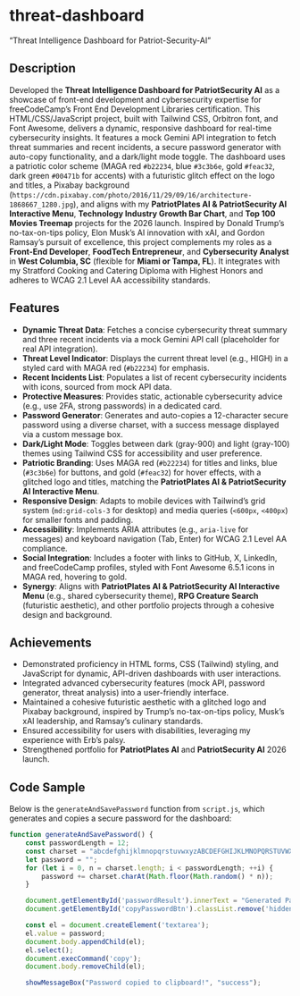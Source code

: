 # threat-dashboard
“Threat Intelligence Dashboard for Patriot-Security-AI”

## Description
Developed the **Threat Intelligence Dashboard for PatriotSecurity AI** as a showcase of front-end development and cybersecurity expertise for freeCodeCamp’s Front End Development Libraries certification. This HTML/CSS/JavaScript project, built with Tailwind CSS, Orbitron font, and Font Awesome, delivers a dynamic, responsive dashboard for real-time cybersecurity insights. It features a mock Gemini API integration to fetch threat summaries and recent incidents, a secure password generator with auto-copy functionality, and a dark/light mode toggle. The dashboard uses a patriotic color scheme (MAGA red `#b22234`, blue `#3c3b6e`, gold `#feac32`, dark green `#00471b` for accents) with a futuristic glitch effect on the logo and titles, a Pixabay background (`https://cdn.pixabay.com/photo/2016/11/29/09/16/architecture-1868667_1280.jpg`), and aligns with my **PatriotPlates AI & PatriotSecurity AI Interactive Menu**, **Technology Industry Growth Bar Chart**, and **Top 100 Movies Treemap** projects for the 2026 launch. Inspired by Donald Trump’s no-tax-on-tips policy, Elon Musk’s AI innovation with xAI, and Gordon Ramsay’s pursuit of excellence, this project complements my roles as a **Front-End Developer**, **FoodTech Entrepreneur**, and **Cybersecurity Analyst** in **West Columbia, SC** (flexible for **Miami or Tampa, FL**). It integrates with my Stratford Cooking and Catering Diploma with Highest Honors and adheres to WCAG 2.1 Level AA accessibility standards.

## Features
- **Dynamic Threat Data**: Fetches a concise cybersecurity threat summary and three recent incidents via a mock Gemini API call (placeholder for real API integration).
- **Threat Level Indicator**: Displays the current threat level (e.g., HIGH) in a styled card with MAGA red (`#b22234`) for emphasis.
- **Recent Incidents List**: Populates a list of recent cybersecurity incidents with icons, sourced from mock API data.
- **Protective Measures**: Provides static, actionable cybersecurity advice (e.g., use 2FA, strong passwords) in a dedicated card.
- **Password Generator**: Generates and auto-copies a 12-character secure password using a diverse charset, with a success message displayed via a custom message box.
- **Dark/Light Mode**: Toggles between dark (gray-900) and light (gray-100) themes using Tailwind CSS for accessibility and user preference.
- **Patriotic Branding**: Uses MAGA red (`#b22234`) for titles and links, blue (`#3c3b6e`) for buttons, and gold (`#feac32`) for hover effects, with a glitched logo and titles, matching the **PatriotPlates AI & PatriotSecurity AI Interactive Menu**.
- **Responsive Design**: Adapts to mobile devices with Tailwind’s grid system (`md:grid-cols-3` for desktop) and media queries (`<600px`, `<400px`) for smaller fonts and padding.
- **Accessibility**: Implements ARIA attributes (e.g., `aria-live` for messages) and keyboard navigation (Tab, Enter) for WCAG 2.1 Level AA compliance.
- **Social Integration**: Includes a footer with links to GitHub, X, LinkedIn, and freeCodeCamp profiles, styled with Font Awesome 6.5.1 icons in MAGA red, hovering to gold.
- **Synergy**: Aligns with **PatriotPlates AI & PatriotSecurity AI Interactive Menu** (e.g., shared cybersecurity theme), **RPG Creature Search** (futuristic aesthetic), and other portfolio projects through a cohesive design and background.

## Achievements
- Demonstrated proficiency in HTML forms, CSS (Tailwind) styling, and JavaScript for dynamic, API-driven dashboards with user interactions.
- Integrated advanced cybersecurity features (mock API, password generator, threat analysis) into a user-friendly interface.
- Maintained a cohesive futuristic aesthetic with a glitched logo and Pixabay background, inspired by Trump’s no-tax-on-tips policy, Musk’s xAI leadership, and Ramsay’s culinary standards.
- Ensured accessibility for users with disabilities, leveraging my experience with Erb’s palsy.
- Strengthened portfolio for **PatriotPlates AI** and **PatriotSecurity AI** 2026 launch.

## Code Sample
Below is the `generateAndSavePassword` function from `script.js`, which generates and copies a secure password for the dashboard:
```javascript
function generateAndSavePassword() {
    const passwordLength = 12;
    const charset = "abcdefghijklmnopqrstuvwxyzABCDEFGHIJKLMNOPQRSTUVWXYZ0123456789!@#$%^&*()_+~`|}{[]:;?><,./-=";
    let password = "";
    for (let i = 0, n = charset.length; i < passwordLength; ++i) {
        password += charset.charAt(Math.floor(Math.random() * n));
    }

    document.getElementById('passwordResult').innerText = "Generated Password: " + password;
    document.getElementById('copyPasswordBtn').classList.remove('hidden');

    const el = document.createElement('textarea');
    el.value = password;
    document.body.appendChild(el);
    el.select();
    document.execCommand('copy');
    document.body.removeChild(el);

    showMessageBox("Password copied to clipboard!", "success");
